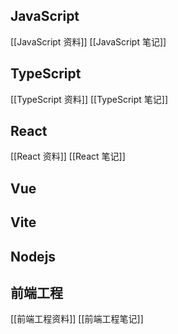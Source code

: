 
## JavaScript

[[JavaScript 资料]]
[[JavaScript 笔记]]

## TypeScript

[[TypeScript 资料]]
[[TypeScript 笔记]]

## React

[[React 资料]]
[[React 笔记]]


## Vue

## Vite

## Nodejs


## 前端工程

[[前端工程资料]]
[[前端工程笔记]]


